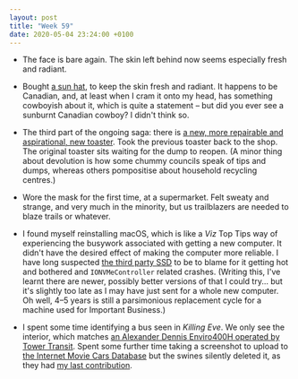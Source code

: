 ```yaml
---
layout: post
title: "Week 59"
date: 2020-05-04 23:24:00 +0100
---
```


- The face is bare again. The skin left behind now seems especially fresh and radiant.

- Bought [a sun hat](https://www.amazon.co.uk/Tilley-Endurables-LTM6-Airflo-Hat/dp/B0033WRVQI?tag=joshgood-21), to keep the skin fresh and radiant. It happens to be Canadian, and, at least when I cram it onto my head, has something cowboyish about it, which is quite a statement – but did you ever see a sunburnt Canadian cowboy? I didn't think so.

- The third part of the ongoing saga: there is [a new, more repairable and aspirational, new toaster](https://www.amazon.co.uk/Dualit-26205-2-Slot-Lite-Toaster/dp/B003MVYQWM). Took the previous toaster back to the shop. The original toaster sits waiting for the dump to reopen. (A minor thing about devolution is how some chummy councils speak of tips and dumps, whereas others pompositise about household recycling centres.)

- Wore the mask for the first time, at a supermarket. Felt sweaty and strange, and very much in the minority, but us trailblazers are needed to blaze trails or whatever.

- I found myself reinstalling macOS, which is like a <cite>Viz</cite> Top Tips way of experiencing the busywork associated with getting a new computer. It didn't have the desired effect of making the computer more reliable. I have long suspected [the third party SSD](https://9to5mac.com/2016/04/25/review-owc-aura-pcie-flash-storage-upgrade-capacity-mid-2013-later-macbook/) to be to blame for it getting hot and bothered and `IONVMeController` related crashes. (Writing this, I've learnt there are newer, possibly better versions of that I could try... but it's slightly too late as I may have just sent for a whole new computer. Oh well, 4–5 years is still a parsimonious replacement cycle for a machine used for Important Business.)

- I spent some time identifying a bus seen in <cite>Killing Eve</cite>. We only see the interior, which matches [an Alexander Dennis Enviro400H operated by Tower Transit](https://www.flickr.com/photos/97628863@N06/34993673162/). Spent some further time taking a screenshot to upload to [the Internet Movie Cars Database](https://www.imcdb.org/m7016936.html) but the swines silently deleted it, as they had [my last contribution](/2020/01/weeks-41-42).

